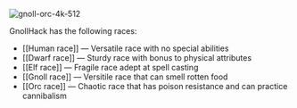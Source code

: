 ![gnoll-orc-4k-512](https://github.com/hyvanmielenpelit/GnollHack/assets/16661034/cfe0cf72-1b11-484e-a8b1-aabceced962f)

GnollHack has the following races:
- [[Human race]] — Versatile race with no special abilities
- [[Dwarf race]] — Sturdy race with bonus to physical attributes
- [[Elf race]] — Fragile race adept at spell casting
- [[Gnoll race]] — Versitile race that can smell rotten food
- [[Orc race]] — Chaotic race that has poison resistance and can practice cannibalism